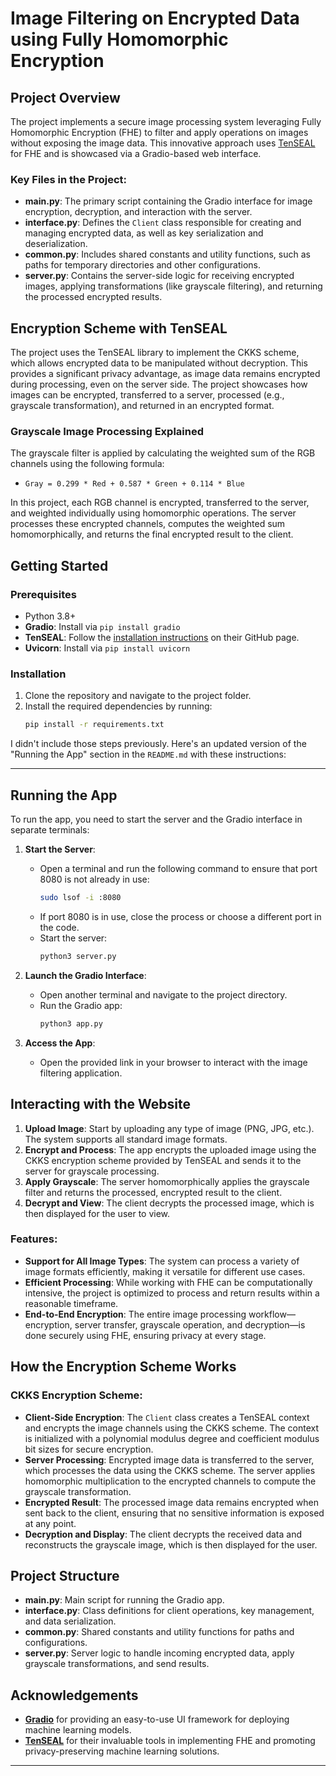 # Image Filtering on Encrypted Data using Fully Homomorphic Encryption

## Project Overview

The project implements a secure image processing system leveraging Fully Homomorphic Encryption (FHE) to filter and apply operations on images without exposing the image data. This innovative approach uses [TenSEAL](https://github.com/OpenMined/TenSEAL) for FHE and is showcased via a Gradio-based web interface.

### Key Files in the Project:

- **main.py**: The primary script containing the Gradio interface for image encryption, decryption, and interaction with the server.
- **interface.py**: Defines the `Client` class responsible for creating and managing encrypted data, as well as key serialization and deserialization.
- **common.py**: Includes shared constants and utility functions, such as paths for temporary directories and other configurations.
- **server.py**: Contains the server-side logic for receiving encrypted images, applying transformations (like grayscale filtering), and returning the processed encrypted results.

## Encryption Scheme with TenSEAL

The project uses the TenSEAL library to implement the CKKS scheme, which allows encrypted data to be manipulated without decryption. This provides a significant privacy advantage, as image data remains encrypted during processing, even on the server side. The project showcases how images can be encrypted, transferred to a server, processed (e.g., grayscale transformation), and returned in an encrypted format.

### Grayscale Image Processing Explained

The grayscale filter is applied by calculating the weighted sum of the RGB channels using the following formula:

- `Gray = 0.299 * Red + 0.587 * Green + 0.114 * Blue`

In this project, each RGB channel is encrypted, transferred to the server, and weighted individually using homomorphic operations. The server processes these encrypted channels, computes the weighted sum homomorphically, and returns the final encrypted result to the client.

## Getting Started

### Prerequisites

- Python 3.8+
- **Gradio**: Install via `pip install gradio`
- **TenSEAL**: Follow the [installation instructions](https://github.com/OpenMined/TenSEAL) on their GitHub page.
- **Uvicorn**: Install via `pip install uvicorn`

### Installation

1. Clone the repository and navigate to the project folder.
2. Install the required dependencies by running:
    ```bash
    pip install -r requirements.txt
    ```

I didn't include those steps previously. Here's an updated version of the "Running the App" section in the `README.md` with these instructions:

---

## Running the App

To run the app, you need to start the server and the Gradio interface in separate terminals:

1. **Start the Server**:
    - Open a terminal and run the following command to ensure that port 8080 is not already in use:
        ```bash
        sudo lsof -i :8080
        ```
    - If port 8080 is in use, close the process or choose a different port in the code.
    - Start the server:
        ```bash
        python3 server.py
        ```

2. **Launch the Gradio Interface**:
    - Open another terminal and navigate to the project directory.
    - Run the Gradio app:
        ```bash
        python3 app.py
        ```

3. **Access the App**:
    - Open the provided link in your browser to interact with the image filtering application.

## Interacting with the Website

1. **Upload Image**: Start by uploading any type of image (PNG, JPG, etc.). The system supports all standard image formats.
2. **Encrypt and Process**: The app encrypts the uploaded image using the CKKS encryption scheme provided by TenSEAL and sends it to the server for grayscale processing.
3. **Apply Grayscale**: The server homomorphically applies the grayscale filter and returns the processed, encrypted result to the client.
4. **Decrypt and View**: The client decrypts the processed image, which is then displayed for the user to view.

### Features:

- **Support for All Image Types**: The system can process a variety of image formats efficiently, making it versatile for different use cases.
- **Efficient Processing**: While working with FHE can be computationally intensive, the project is optimized to process and return results within a reasonable timeframe.
- **End-to-End Encryption**: The entire image processing workflow—encryption, server transfer, grayscale operation, and decryption—is done securely using FHE, ensuring privacy at every stage.

## How the Encryption Scheme Works

### CKKS Encryption Scheme:

- **Client-Side Encryption**: The `Client` class creates a TenSEAL context and encrypts the image channels using the CKKS scheme. The context is initialized with a polynomial modulus degree and coefficient modulus bit sizes for secure encryption.
- **Server Processing**: Encrypted image data is transferred to the server, which processes the data using the CKKS scheme. The server applies homomorphic multiplication to the encrypted channels to compute the grayscale transformation.
- **Encrypted Result**: The processed image data remains encrypted when sent back to the client, ensuring that no sensitive information is exposed at any point.
- **Decryption and Display**: The client decrypts the received data and reconstructs the grayscale image, which is then displayed for the user.

## Project Structure

- **main.py**: Main script for running the Gradio app.
- **interface.py**: Class definitions for client operations, key management, and data serialization.
- **common.py**: Shared constants and utility functions for paths and configurations.
- **server.py**: Server logic to handle incoming encrypted data, apply grayscale transformations, and send results.

## Acknowledgements

- **[Gradio](https://www.gradio.app/)** for providing an easy-to-use UI framework for deploying machine learning models.
- **[TenSEAL](https://github.com/OpenMined/TenSEAL)** for their invaluable tools in implementing FHE and promoting privacy-preserving machine learning solutions.

---